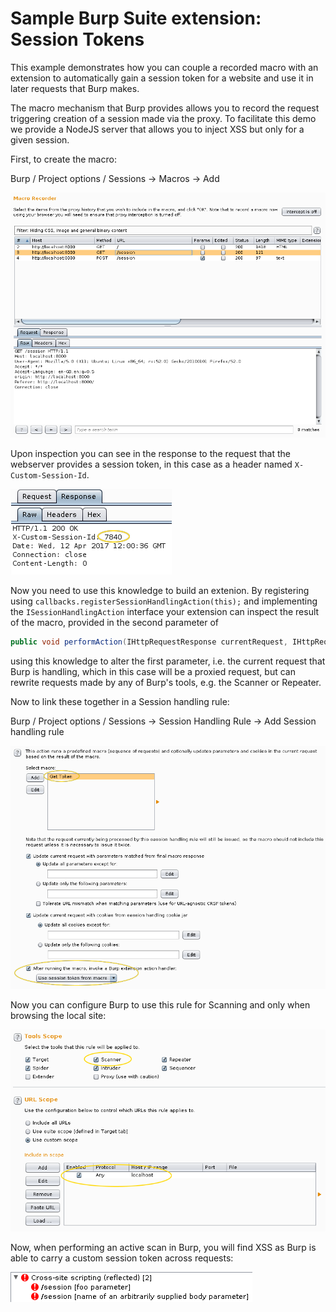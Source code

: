 # Sample Burp Suite extension: Session Tokens

This example demonstrates how you can couple a recorded macro with an extension
to automatically gain a session token for a website and use it in later requests
that Burp makes.

The macro mechanism that Burp provides allows you to record the request
triggering creation of a session made via the proxy. To facilitate this demo we
provide a NodeJS server that allows you to inject XSS but only for a given
session.

First, to create the macro:

Burp / Project options / Sessions -> Macros -> Add

![Macro UI](macro1.png)

Upon inspection you can see in the response to the request that the webserver
provides a session token, in this case as a header named `X-Custom-Session-Id`.

![Response Session Token](macro2.png)

Now you need to use this knowledge to build an extenion. By registering using
`callbacks.registerSessionHandlingAction(this);` and implementing the 
`ISessionHandlingAction` interface your extension can inspect the result of the
macro, provided in the second parameter of
```java
public void performAction(IHttpRequestResponse currentRequest, IHttpRequestResponse[] macroItems)
```
using this knowledge to alter the first parameter, i.e. the current request that
Burp is handling, which in this case will be a proxied request, but can rewrite
requests made by any of Burp's tools, e.g. the Scanner or Repeater.

Now to link these together in a Session handling rule:

Burp / Project options / Sessions -> Session Handling Rule -> Add Session handling rule

![Session Handling](sessionhandling.png)

Now you can configure Burp to use this rule for Scanning and only when
browsing the local site:

![Session Proxy](sessiontools.png)

Now, when performing an active scan in Burp, you will find XSS as Burp is able
to carry a custom session token across requests:

![XSS](xss.png)
